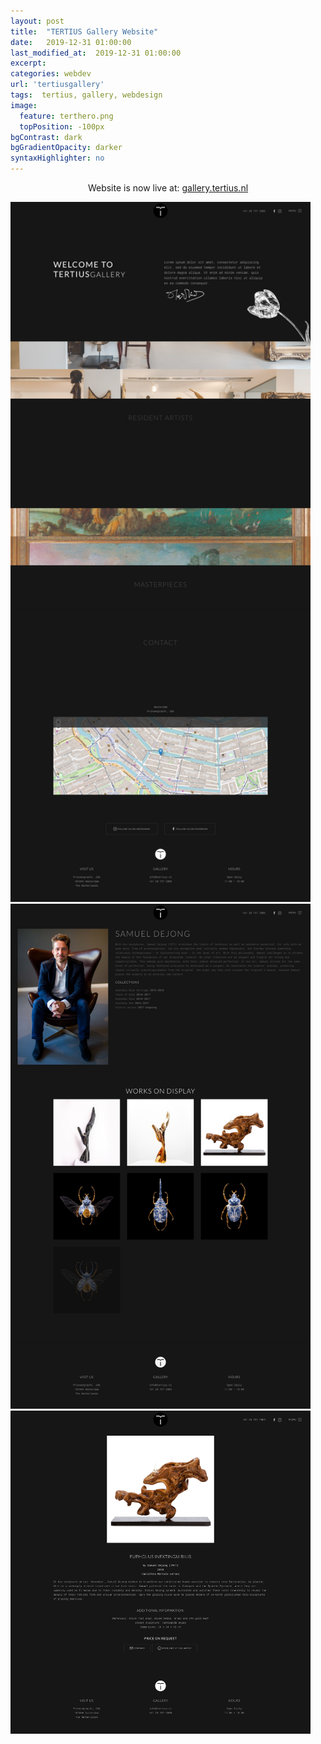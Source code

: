 ```yaml
---
layout: post
title:  "TERTIUS Gallery Website"
date:   2019-12-31 01:00:00
last_modified_at:  2019-12-31 01:00:00
excerpt: 
categories: webdev
url: 'tertiusgallery'
tags:  tertius, gallery, webdesign
image:
  feature: terthero.png
  topPosition: -100px
bgContrast: dark
bgGradientOpacity: darker
syntaxHighlighter: no
---
```


<p style="text-align: center">Website is now live at: <a href="http://gallery.tertius.nl/">gallery.tertius.nl</a></p>

<img style="width: 50vw" src="assets/images/posts/tert1img.png"><br>
<img style="width: 50vw" src="assets/images/posts/tert2img.png"><br>
<img style="width: 50vw" src="assets/images/posts/tert3img.png">


